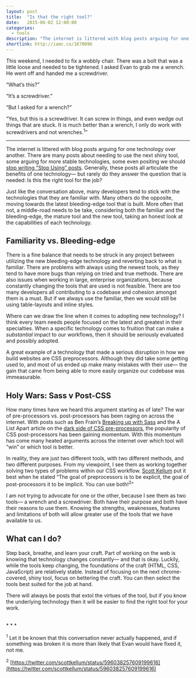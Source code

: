 ```yaml
---
layout: post
title:  "Is that the right tool?"
date:   2015-06-02 12:00:00
categories:
  - tools
description: "The internet is littered with blog posts arguing for one technology over another. There are many posts about needing to use the next shiny tool, some arguing for more stable technologies, some even positing we should stop writing &quot;Stop Using&quot; posts. Generally, these posts all articulate the benefits of one technology— but rarely do they answer the question that is needed: Is this the right tool for the job?"
shortlink: http://iamc.co/1K70096
---
```


This weekend, I needed to fix a wobbly chair. There was a bolt that was a little loose and needed to be tightened. I asked Evan to grab me a wrench. He went off and handed me a screwdriver.

“What’s this?”

“It’s a screwdriver.”

“But I asked for a wrench?”

“Yes, but this is a screwdriver. It can screw in things, and even wedge out things that are stuck. It is much better than a wrench, I only do work with screwdrivers and not wrenches.<sup>1</sup>”

* * *

The internet is littered with blog posts arguing for one technology over another. There are many posts about needing to use the next shiny tool, some arguing for more stable technologies, some even positing we should [stop writing “Stop Using” posts](http://jdsteinbach.com/stop-writing/). Generally, these posts all articulate the benefits of one technology— but rarely do they answer the question that is needed: Is this the right tool for the job?

Just like the conversation above, many developers tend to stick with the technologies that they are familiar with. Many others do the opposite, moving towards the latest bleeding-edge tool that is built. More often that not, a middle-road needs to be take, considering both the familiar and the bleeding-edge, the mature tool and the new tool, taking an honest look at the capabilities of each technology.

## Familiarity vs. Bleeding-edge

There is a fine balance that needs to be struck in any project between utilizing the new bleeding-edge technology and reverting back to what is familiar. There are problems with always using the newest tools, as they tend to have more bugs than relying on tried and true methods. There are also issues when working in large, enterprise organizations, because constantly changing the tools that are used is not feasible. There are too many developers all contributing to a codebase and cohesion amongst them is a must. But if we always use the familiar, then we would still be using table-layouts and inline styles.

Where can we draw the line when it comes to adopting new technology? I think every team needs people focused on the latest and greatest in their specialties. When a specific technology comes to fruition that can make a _substantial_ impact to our workflows, then it should be seriously evaluated and possibly adopted.

A great example of a technology that made a serious disruption in how we build websites are CSS preprocessors. Although they did take some getting used to, and most of us ended up make many mistakes with their use— the gain that came from being able to more easily organize our codebase was immeasurable.

## Holy Wars: Sass v Post-CSS

How many times have we heard this argument starting as of late? The war of pre-processors vs. post-processors has been raging on across the internet. With posts such as Ben Frain’s [Breaking up with Sass](http://benfrain.com/breaking-up-with-sass-postcss/) and the A List Apart article on the [dark side of CSS pre-processors](http://alistapart.com/column/what-will-save-us-from-the-dark-side-of-pre-processors), the popularity of CSS post-processors has been gaining momentum. With this momentum has come many heated arguments across the internet over which tool will “win” or which tool is better.

In reality, they are just two different tools, with two different methods, and two different purposes. From my viewpoint, I see them as working together solving two types of problems within our CSS workflow. [Scott Kellum](https://twitter.com/scottkellum) put it best when he stated “The goal of preprocessors is to be explicit, the goal of post-processors it to be implicit. You can use both!<sup>2</sup>”

I am not trying to advocate for one or the other, because I see them as two tools— a wrench and a screwdriver. Both have their purpose and both have their reasons to use them. Knowing the strengths, weaknesses, features and limitations of both will allow greater use of the tools that we have available to us.

## What can I do?

Step back, breathe, and learn your craft. Part of working on the web is knowing that technology changes constantly— and that is okay. Luckily, while the tools keep changing, the foundations of the craft (HTML, CSS, JavaScript) are relatively stable. Instead of focusing on the next chrome-covered, shiny tool, focus on bettering the craft. You can then select the tools best suited for the job at hand.

There will always be posts that extol the virtues of the tool, but if you know the underlying technology then it will be easier to find the right tool for your work.

<br />
* * *
<br />

<sup>1</sup> Let it be known that this conversation never actually happened, and if something was broken it is more than likely that Evan would have fixed it, not me.

<sup>2</sup> [https://twitter.com/scottkellum/status/596038257609199616](https://twitter.com/scottkellum/status/596038257609199616)
